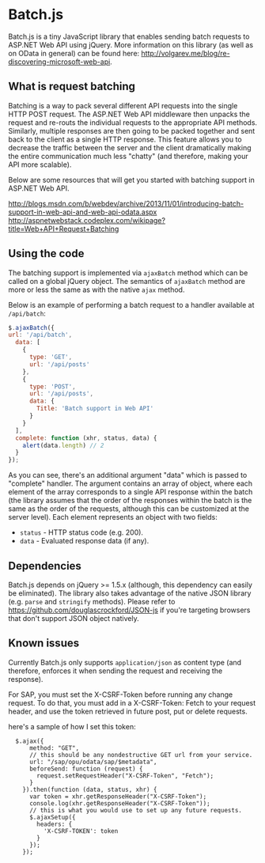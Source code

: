 Batch.js
========

Batch.js is a tiny JavaScript library that enables sending batch requests to ASP.NET Web API using jQuery. More information on this library (as well as on OData in general) can be found here: http://volgarev.me/blog/re-discovering-microsoft-web-api.

## What is request batching ##

Batching is a way to pack several different API requests into the single HTTP POST request. The ASP.NET Web API middleware then unpacks the request and re-routs the individual requests to the appropriate API methods. Similarly, multiple responses are then going to be packed together and sent back to the client as a single HTTP response. This feature allows you to decrease the traffic between the server and the client dramatically making the entire communication much less "chatty" (and therefore, making your API more scalable).

Below are some resources that will get you started with batching support in ASP.NET Web API.

http://blogs.msdn.com/b/webdev/archive/2013/11/01/introducing-batch-support-in-web-api-and-web-api-odata.aspx
http://aspnetwebstack.codeplex.com/wikipage?title=Web+API+Request+Batching

## Using the code ##

The batching support is implemented via ```ajaxBatch``` method which can be called on a global jQuery object. The semantics of ```ajaxBatch``` method are more or less the same as with the native ```ajax``` method.

Below is an example of performing a batch request to a handler available at ```/api/batch```:

```javascript
$.ajaxBatch({
url: '/api/batch',
  data: [
    {
      type: 'GET',
      url: '/api/posts'
    },
    {
      type: 'POST',
      url: '/api/posts',
      data: {
        Title: 'Batch support in Web API'
      }
    }
  ],
  complete: function (xhr, status, data) {
    alert(data.length) // 2
  }
});
```

As you can see, there's an additional argument "data" which is passed to "complete" handler. The argument contains an array of object, where each element of the array corresponds to a single API response within the batch (the library assumes that the order of the responses within the batch is the same as the order of the requests, although this can be customized at the server level). Each element represents an object with two fields:

- ```status``` - HTTP status code (e.g. 200).
- ```data``` - Evaluated response data (if any).

## Dependencies ##

Batch.js depends on jQuery >= 1.5.x (although, this dependency can easily be eliminated). The library also takes advantage of the native JSON library (e.g. ```parse``` and ```stringify``` methods). Please refer to https://github.com/douglascrockford/JSON-js if you're targeting browsers that don't support JSON object natively.

## Known issues ##

Currently Batch.js only supports ```application/json``` as content type (and therefore, enforces it when sending the request and receiving the response).

For SAP, you must set the X-CSRF-Token before running any change request.  To do that, you must add in a X-CSRF-Token: Fetch to your request header, and use the token retrieved in future post, put or delete requests. 

here's a sample of how I set this token:
```
  $.ajax({
      method: "GET",
      // this should be any nondestructive GET url from your service.
      url: "/sap/opu/odata/sap/$metadata",
      beforeSend: function (request) {
        request.setRequestHeader("X-CSRF-Token", "Fetch");
      }
    }).then(function (data, status, xhr) {
      var token = xhr.getResponseHeader("X-CSRF-Token");
      console.log(xhr.getResponseHeader("X-CSRF-Token"));
      // this is what you would use to set up any future requests.
      $.ajaxSetup({
        headers: {
          'X-CSRF-TOKEN': token
        }
      });
    });

```
